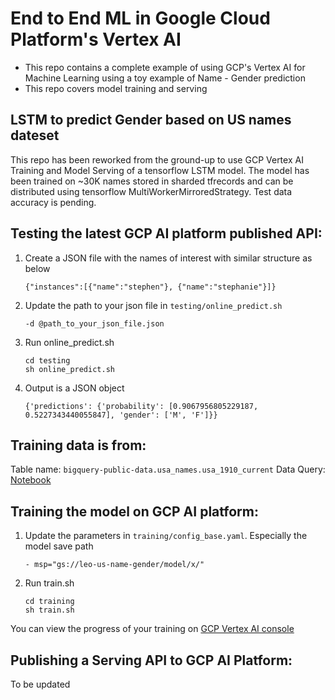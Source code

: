 # End to End ML in Google Cloud Platform's Vertex AI
- This repo contains a complete example of using GCP's Vertex AI for Machine Learning using a toy example of Name - Gender prediction
- This repo covers model training and serving

## LSTM to predict Gender based on US names dateset

This repo has been reworked from the ground-up to use GCP Vertex AI Training and Model Serving of a tensorflow LSTM model. The model has been trained on ~30K names stored in sharded tfrecords and can be distributed using tensorflow MultiWorkerMirroredStrategy. Test data accuracy is pending.

## Testing the latest GCP AI platform published API:
1. Create a JSON file with the names of interest with similar structure as below
    ```
    {"instances":[{"name":"stephen"}, {"name":"stephanie"}]}
    ```

2. Update the path to your json file in `testing/online_predict.sh`
    ```
    -d @path_to_your_json_file.json
    ```

3. Run online_predict.sh
    ```
    cd testing
    sh online_predict.sh
    ```

4. Output is a JSON object
    ```
    {'predictions': {'probability': [0.9067956805229187, 0.5227343440055847], 'gender': ['M', 'F']}}
    ```

## Training data is from: 
Table name: `bigquery-public-data.usa_names.usa_1910_current`
Data Query: [Notebook](notebooks/00_DataQuery.ipynb)

## Training the model on GCP AI platform:
1. Update the parameters in `training/config_base.yaml`. Especially the model save path
    ```
    - msp="gs://leo-us-name-gender/model/x/"
    ```

2. Run train.sh
    ```
    cd training
    sh train.sh
    ```

You can view the progress of your training on [GCP Vertex AI console](https://console.cloud.google.com/vertex-ai/training/custom-jobs?project=leo-gcp-sanbox)

## Publishing a Serving API to GCP AI Platform:
To be updated
